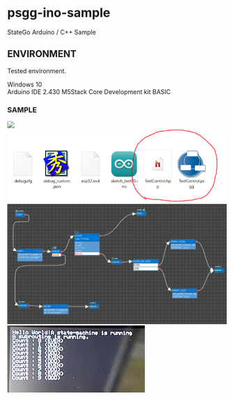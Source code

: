 # psgg-ino-sample
StateGo Arduino / C++ Sample

## ENVIRONMENT

Tested environment.

Windows 10  
Arduino IDE 2.430
M5Stack Core Development kit BASIC

### SAMPLE

![](https://raw.githubusercontent.com/NNNIC/psgg-ino-sample/master/wiki/and.png)
![](https://raw.githubusercontent.com/NNNIC/psgg-ino-sample/master/wiki/folder.png)
![](https://raw.githubusercontent.com/NNNIC/psgg-ino-sample/master/wiki/state.png)
![](https://raw.githubusercontent.com/NNNIC/psgg-ino-sample/master/wiki/out.png)

